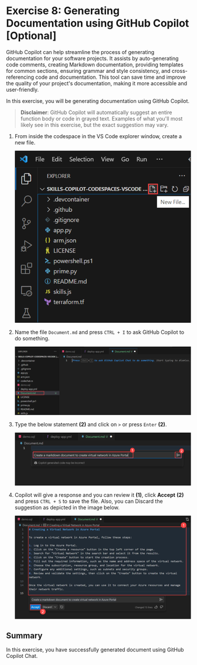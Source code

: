 # Exercise 8: Generating Documentation using GitHub Copilot [Optional]

GitHub Copilot can help streamline the process of generating documentation for your software projects. It assists by auto-generating code comments, creating Markdown documentation, providing templates for common sections, ensuring grammar and style consistency, and cross-referencing code and documentation. This tool can save time and improve the quality of your project's documentation, making it more accessible and user-friendly.

In this exercise, you will be generating documentation using GitHub Copilot.

>**Disclaimer**: GitHub Copilot will automatically suggest an entire function body or code in grayed text. Examples of what you'll most likely see in this exercise, but the exact suggestion may vary.

1. From inside the codespace in the VS Code explorer window, create a new file.

    ![](../media/chat-code-new.png)

1. Name the file `Document.md` and press `CTRL + I` to ask GitHub Copilot to do something.

   ![](../media/ex-7-docmd.png)

1. Type the below statement **(2)** and click on `>` or press `Enter` **(2)**.

   ![](../media/ex-7-mdsearch.png)

1. Copilot will give a response and you can review it **(1)**, click **Accept** **(2)** and press `CTRL + S` to save the file. Also, you can Discard the suggestion as depicted in the image below.

   ![](../media/ex-7-mdreview.png)

## Summary

In this exercise, you have successfully generated document using GitHub Copilot Chat.
